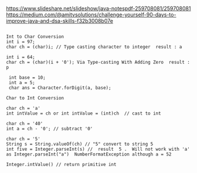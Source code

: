 https://www.slideshare.net/slideshow/java-notespdf-259708081/259708081
https://medium.com/@amitvsolutions/challenge-yourself-90-days-to-improve-java-and-dsa-skills-f32b3008b07e

```

Int to Char Conversion
int i = 97; 
char ch = (char)i; // Type casting character to integer  result : a

int i = 64;
char ch = (char)(i + '0'); Via Type-casting With Adding Zero  result : p
 
 int base = 10;
 int a = 5;
 char ans = Character.forDigit(a, base);

Char to Int Conversion

char ch = 'a'
int intValue = ch or int intValue = (int)ch  // cast to int 

char ch = '40'
int a = ch - '0'; // subtract '0'

char ch = '5'
String s = String.valueOf(ch) // "5" convert to string 5
int five = Integer.parseInt(s) //  result  5 .  Will not work with 'a' as Integer.parseInt("a")  NumberFormatException although a = 52

Integer.intValue() // return primitive int
```
